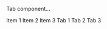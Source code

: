 <!-- TODO: remove wrapper div after inspirescript handles inline components -->

<div>
  <ComponentsList
    components={['Tab', 'Tab.Trigger', 'Tab.Content', 'Tab.Nav', 'Tab.ContentContainer']}
  />
</div>

<p className="lead">Tab component...</p>
<Tab defaultActive="three">
  <Tab.Nav className="nav-justified mb-3">
    <Tab.Trigger activeId="one">Item 1</Tab.Trigger>
    <Tab.Trigger activeId="two">Item 2</Tab.Trigger>
    <Tab.Trigger activeId="three">Item 3</Tab.Trigger>
  </Tab.Nav>
  <Tab.ContentContainer>
    <Tab.Content activeId="one">Tab 1</Tab.Content>
    <Tab.Content activeId="two">Tab 2</Tab.Content>
    <Tab.Content activeId="three">Tab 3</Tab.Content>
  </Tab.ContentContainer>
</Tab>
